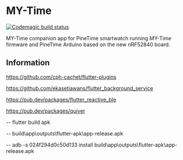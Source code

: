 # MY-Time

[![Codemagic build status](https://api.codemagic.io/apps/61bb75ec68cc9c001544bf64/61bb75ec68cc9c001544bf63/status_badge.svg)](https://codemagic.io/apps/61bb75ec68cc9c001544bf64/61bb75ec68cc9c001544bf63/latest_build)

MY-Time companion app for PineTime smartwatch running MY-Time firmware and PineTime Arduino based on the new nRF52840 board.

## Information

https://github.com/cph-cachet/flutter-plugins

https://github.com/ekasetiawans/flutter_background_service

https://pub.dev/packages/flutter_reactive_ble

https://pub.dev/packages/quiver


-- flutter build apk

-- build\app\outputs\flutter-apk\app-release.apk

-- adb -s 024f294d0c50d133 install build\app\outputs\flutter-apk\app-release.apk